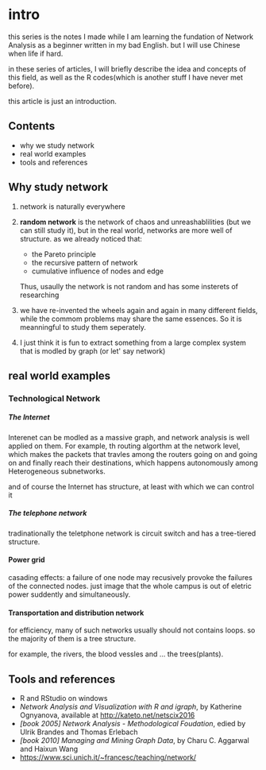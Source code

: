 # intro

this series is the notes I made while I am learning the fundation of Network Analysis as a beginner written in my bad English. but I will use Chinese when life if hard.

in these series of articles, I will briefly describe the idea and concepts of this field, as well as the R codes(which is another stuff I have never met before).

this article is just an introduction.

## Contents
* why we study network
* real world examples
* tools and references

## Why study network
1. network is naturally everywhere
2. **random network** is the network of chaos and unreashablilities (but we can still study it), but in the real world, networks are more well of structure. as we already noticed that:

    * the Pareto principle
    * the recursive pattern of network
    * cumulative influence of nodes and edge
    
    Thus, usaully the network is not random and has some insterets of researching
3. we have re-invented the wheels again and again in many different fields, while the commom problems may share the same essences. So it is meanningful to study them seperately.
4. I just think it is fun to extract something from a large complex system that is modled by graph (or let' say network)


## real world examples

### Technological Network

##### The Internet

Interenet can be modled as a massive graph, and network analysis is well applied on them. For example, th routing algorthm at the network level, which makes the packets that travles among the routers going on and going on and finally reach their destinations, which happens autonomously among Heterogeneous subnetworks.

and of course the Internet has structure, at least with which we can control it

##### The telephone network

tradinationally the teletphone network is circuit switch and has a tree-tiered structure.

#### Power grid

casading effects: a failure of one node may recusively provoke the failures of the connected nodes. just image that the whole campus is out of eletric power suddently and simultaneously.

#### Transportation and distribution network

for efficiency, many of such networks usually should not contains loops. so the majority of them is a tree structure.

for example, the rivers, the blood vessles and ... the trees(plants).


## Tools and references
* R and RStudio on windows
* *Network Analysis and Visualization with R and igraph*, by Katherine Ognyanova, available at http://kateto.net/netscix2016
* *[book 2005] Network Analysis - Methodological Foudation*, edied by Ulrik Brandes and Thomas Erlebach
* *[book 2010] Managing and Mining Graph Data*, by Charu C. Aggarwal and Haixun Wang
* https://www.sci.unich.it/~francesc/teaching/network/



